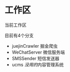 # 工作区

当前工作区

目前有4个分支

- juejinCrawler 掘金爬虫
- WeChatServer 微信服务端
- SMSSender 短信发送器
- ucms *没用的*内容管理系统

